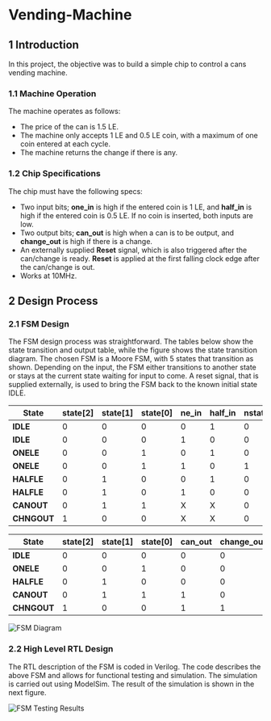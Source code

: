# Vending-Machine


## 1 Introduction
In this project, the objective was to build a simple chip to control a cans vending machine.

### 1.1 Machine Operation
The machine operates as follows:
- The price of the can is 1.5 LE.
- The machine only accepts 1 LE and 0.5 LE coin, with a maximum of one coin entered at each cycle.
- The machine returns the change if there is any.

### 1.2 Chip Specifications
The chip must have the following specs:
- Two input bits; **one_in** is high if the entered coin is 1 LE, and **half_in** is high if the entered coin is 0.5 LE. If no coin is inserted, both inputs are low.
- Two output bits; **can_out** is high when a can is to be output, and **change_out** is high if there is a change.
- An externally supplied **Reset** signal, which is also triggered after the can/change is ready. **Reset** is applied at the first falling clock edge after the can/change is out.
- Works at 10MHz.

## 2 Design Process
### 2.1 FSM Design
The FSM design process was straightforward. The tables below show the state transition and output table, while the figure shows the state transition diagram.
The chosen FSM is a Moore FSM, with 5 states that transition as shown. Depending on the input, the FSM either transitions to another state or stays at the current state waiting for input to come. A reset signal, that is supplied externally, is used to bring the FSM back to the known initial state IDLE.

|State|state[2]|state[1]|state[0]|ne_in|half_in|nstate[2]|nstate[1]|nstate[0]|
|-----|--------|--------|--------|-----|-------|---------|---------|---------|
|**IDLE**|0|0|0|0|1|0|1|0|
|**IDLE**|0|0|0|1|0|0|0|1|
|**ONELE**|0|0|1|0|1|0|1|1|
|**ONELE**|0|0|1|1|0|1|0|0|
|**HALFLE**|0|1|0|0|1|0|0|1|
|**HALFLE**|0|1|0|1|0|0|1|1|
|**CANOUT**|0|1|1|X|X|0|0|0|
|**CHNGOUT**|1|0|0|X|X|0|0|0|

|State|state[2]|state[1]|state[0]|can_out|change_out|
|-----|--------|--------|--------|-------|----------|
|**IDLE**|0|0|0|0|0|
|**ONELE**|0|0|1|0|0|
|**HALFLE**|0|1|0|0|0|
|**CANOUT**|0|1|1|1|0|
|**CHNGOUT**|1|0|0|1|1|

![FSM Diagram](https://i.imgur.com/Pn0OESe.png "FSM Diagram")

### 2.2 High Level RTL Design
The RTL description of the FSM is coded in Verilog. The code describes the above FSM and allows for functional testing and simulation.
The simulation is carried out using ModelSim. The result of the simulation is shown in the next figure.

![FSM Testing Results](https://i.imgur.com/tUaPP7I.png "FSM Testing Results")
